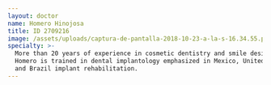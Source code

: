 ```yaml
---
layout: doctor
name: Homero Hinojosa
title: ID 2709216
image: /assets/uploads/captura-de-pantalla-2018-10-23-a-la-s-16.34.55.png
specialty: >-
  More than 20 years of experience in cosmetic dentistry and smile design.
  Homero is trained in dental implantology emphasized in Mexico, United States
  and Brazil implant rehabilitation.
---
```


